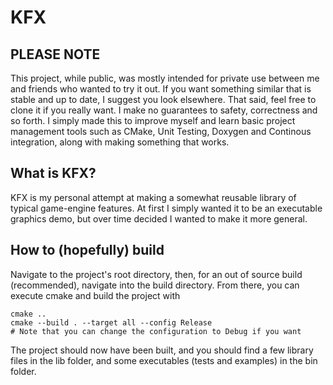 # KFX

## PLEASE NOTE

This project, while public, was mostly intended for private use between
me and friends who wanted to try it out. If you want something similar that is stable and up to date, I suggest you look elsewhere. That said, feel free to clone it if you really want.
I make no guarantees to safety, correctness and so forth. I simply made this
to improve myself and learn basic project management tools such as CMake,
Unit Testing, Doxygen and Continous integration, along with making something
that works.

## What is KFX?

KFX is my personal attempt at making a somewhat reusable library of
typical game-engine features. At first I simply wanted it to be an
executable graphics demo, but over time decided I wanted to make it
more general.


## How to (hopefully) build

Navigate to the project's root directory,
then, for an out of source build (recommended),
navigate into the build directory.
From there, you can execute cmake and build the project with
```
cmake ..
cmake --build . --target all --config Release
# Note that you can change the configuration to Debug if you want
```
The project should now have been built, and you should find a
few library files in the lib folder, and some executables
(tests and examples) in the bin folder.
